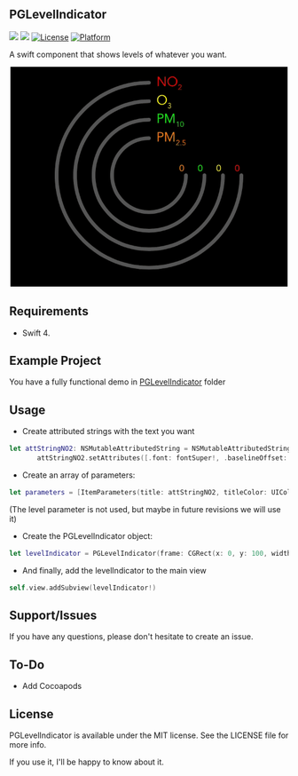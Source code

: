 ## PGLevelIndicator

![](https://img.shields.io/badge/language-swift-blue.svg)
![](https://img.shields.io/badge/version-1.0.0-red.svg)
[![License](https://img.shields.io/cocoapods/l/PGLevelIndicator.svg?style=flat)](https://github.com/pablogsIO/PGLevelIndicator)
[![Platform](https://img.shields.io/cocoapods/p/PGLevelIndicator.svg?style=flat)](https://github.com/pablogsIO/PGLevelIndicator)


A swift component that shows levels of whatever you want.

<p align="center">
  <img width="500" src="/Assets/levelindicator.gif">
</p>


## Requirements

- Swift 4.

## Example Project

You have a fully functional demo in [PGLevelIndicator](https://github.com/pablogsIO/PGLevelIndicator/tree/master/PGLevelIndicator) folder

## Usage

- Create attributed strings with the text you want

```swift
let attStringNO2: NSMutableAttributedString = NSMutableAttributedString(string: "NO2", attributes: [.font: font!])
       attStringNO2.setAttributes([.font: fontSuper!, .baselineOffset: -5], range: NSRange(location: 2, length: 1))
```

- Create an array of parameters:

```swift
let parameters = [ItemParameters(title: attStringNO2, titleColor: UIColor.red, level: .low), ItemParameters(title: attStringO3, titleColor: UIColor.yellow, level: .medium), ItemParameters(title: attStringpM10, titleColor: UIColor.green, level: .high), ItemParameters(title: attStringPM25, titleColor: UIColor.orange, level: .low)]

```

(The level parameter is not used, but maybe in future revisions we will use it)

- Create the PGLevelIndicator object:

```swift
let levelIndicator = PGLevelIndicator(frame: CGRect(x: 0, y: 100, width: self.view.frame.size.width, height: self.view.frame.size.width), itemsParameters: parameters)

```

- And finally, add the levelIndicator to the main view

```swift
self.view.addSubview(levelIndicator!)
```

## Support/Issues
If you have any questions, please don't hesitate to create an issue.

## To-Do
* Add Cocoapods

## License
PGLevelIndicator is available under the MIT license. See the LICENSE file for more info.

If you use it, I'll be happy to know about it.
